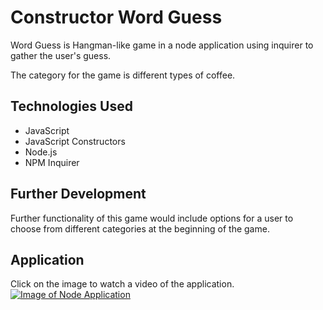 # Constructor Word Guess

Word Guess is Hangman-like game in a node application using inquirer to gather the user's guess. 

The category for the game is different types of coffee. 

## Technologies Used
- JavaScript
- JavaScript Constructors
- Node.js
- NPM Inquirer

## Further Development

Further functionality of this game would include options for a user to choose from different categories at the beginning of the game. 

## Application
Click on the image to watch a video of the application.
[![Image of Node Application](http://img.youtube.com/vi/ihULJsLRa14/0.jpg)](http://www.youtube.com/watch?v=ihULJsLRa14 "Constructor Word Guess")
